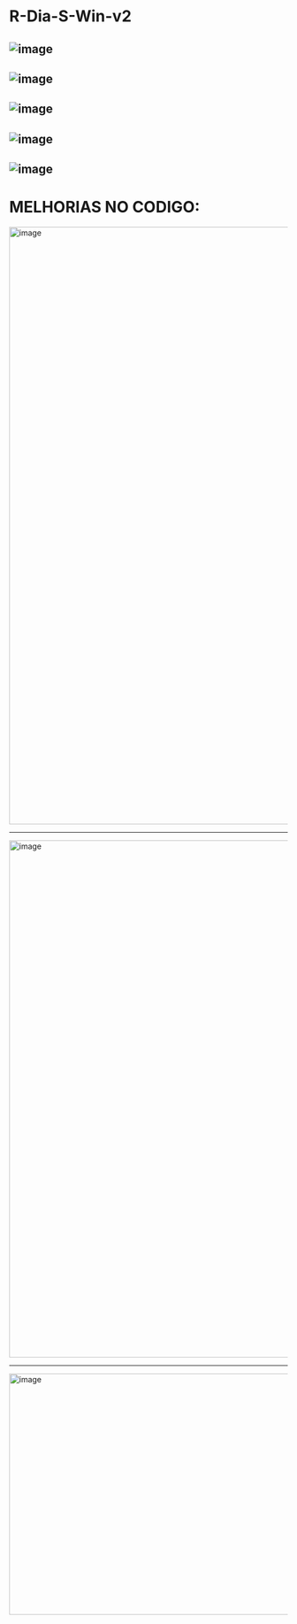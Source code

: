 # R-Dia-S-Win-v2

![image](https://github.com/user-attachments/assets/9e84ea8c-4704-46d8-a0fc-c83b97b022f1)
------
![image](https://github.com/user-attachments/assets/c4879e26-2779-4090-ba70-f016c86db71f)
------
![image](https://github.com/user-attachments/assets/2d836b82-66a0-434a-997d-5d716581a0fc)
------
![image](https://github.com/user-attachments/assets/5a2c2260-bcd3-419f-89be-b84539a555b1)
------
![image](https://github.com/user-attachments/assets/2fd678f4-8bb9-47ff-a8ba-5e26521a3509)
------
# MELHORIAS NO CODIGO:

<img width="1273" height="1080" alt="image" src="https://github.com/user-attachments/assets/d5891252-db20-48b6-8516-1f91dccbf145" />

---

<img width="1920" height="935" alt="image" src="https://github.com/user-attachments/assets/325bb14a-c627-4f4d-a6a4-1dd3644f8fc4" />

--- 

<img width="784" height="436" alt="image" src="https://github.com/user-attachments/assets/996424bd-effe-44bc-a0b9-cfe5d918ccaf" />
